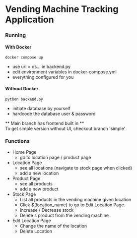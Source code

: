 # Vending Machine Tracking Application
### Running
#### With Docker
    docker compose up
- use url = os... in backend.py
- edit environment variables in docker-compose.yml
- everything configured for you

#### Without Docker
    python backend.py
- initiate database by yourself
- hardcode the database user & password

** Main branch has frontend built in **  
To get simple version without UI, checkout branch 'simple'

### Functions
* Home Page
  * go to location page / product page
* Location Page
  * see all locations (navigate to stock page when clicked)
  * add a new location
* Product Page
  * see all products
  * add a new product
* Stock Page
  * List all products in the vending machine given location
  * Click ${location_name} to go to Edit Location Page.
  * Increase / Decrease stock
  * Delete s product from the vending machine
* Edit Location Page
  * Change the name of the location
  * Delete Location